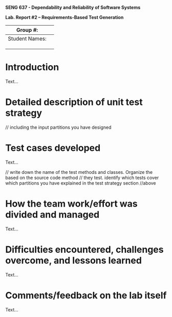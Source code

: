 **SENG 637 - Dependability and Reliability of Software Systems**

**Lab. Report \#2 – Requirements-Based Test Generation**

| Group \#:       |   |
|-----------------|---|
| Student Names:  |   |
|                 |   |
|                 |   |
|                 |   |

# Introduction

Text…

# Detailed description of unit test strategy

// including the input partitions you have designed

# Test cases developed

Text…

// write down the name of the test methods and classes. Organize the based on
the source code method // they test. identify which tests cover which partitions
you have explained in the test strategy section //above

# How the team work/effort was divided and managed

Text…

# Difficulties encountered, challenges overcome, and lessons learned

Text…

# Comments/feedback on the lab itself

Text…
